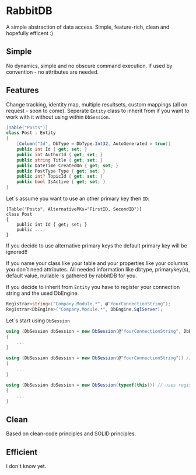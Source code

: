 RabbitDB
========

A simple abstraction of data access. Simple, feature-rich, clean and hopefully efficent :)

Simple
----------

No dynamics, simple and no obscure command execution. 
If used by convention - no attributes are needed.

Features
------------

Change tracking, identity map, multiple resultsets, custom mappings
(all on request - soon to come).
Seperate `Entity` class to inherit from if you want to work with it without using within `DbSession`.

```csharp
[Table("Posts")]
class Post : Entity
{
    [Column("Id", DbType = DbType.Int32, AutoGenerated = true)]
    public int Id { get; set; }
    public int AuthorId { get; set; }
    public string Title { get; set; }
    public DateTime CreatedOn { get; set; }
    public PostType Type { get; set; }
    public int? TopicId { get; set; }
    public bool IsActive { get; set; }
}
```
Let´s assume you want to use an other primary key then `ID`:
```charp
[Table("Posts", AlternativePKs="FirstID, SecondID")]
class Post
{
    public int Id { get; set; }
    public ....
}
```
If you decide to use alternative primary keys the default primary key will be ignored!!

If you name your class like your table and your properties like your columns you don´t need attributes.
All needed information like dbtype, primarykey(s), default value, nullable is gathered by rabbitDB for you.

If you decide to inherit from `Entity` you have to register your connection string and the used DbEngine.
```csharp
Registrar<string>("Company.Module.*", @"YourConnectionString");
Registrar<DbEngine>("Company.Module.*", DbEngine.SqlServer);
```

Let´s start using `DbSession`
```csharp
using (DbSession dbSession = new DbSession(@"YourConnectionString", DbEngine.MySql))
{
    ...
}

using (DbSession dbSession = new DbSession(@"YourConnectionString")) // SqlServer by default
{
    ...
}

using (DbSession dbSession = new DbSession(typeof(this))) // uses registered connection string and DbEngine for types namespace.
{
    ...
}
```

Clean
-----

Based on clean-code principles and SOLID principles.

Efficient
---------

I don´t know yet.
